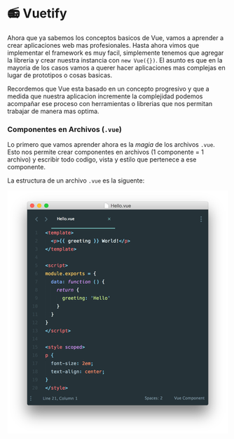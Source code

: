 # 📻 Vuetify

Ahora que ya sabemos los conceptos basicos de Vue, vamos a aprender a crear aplicaciones web mas profesionales. Hasta ahora vimos que implementar el framework es muy facil, simplemente tenemos que agregar la libreria y crear nuestra instancia con `new Vue({})`. El asunto es que en la mayoria de los casos vamos a querer hacer aplicaciones mas complejas en lugar de prototipos o cosas basicas.

Recordemos que Vue esta basado en un concepto progresivo y que a medida que nuestra aplicacion incremente la complejidad podemos acompañar ese proceso con herramientas o librerias que nos permitan trabajar de manera mas optima.


### Componentes en Archivos (`.vue`)

Lo primero que vamos aprender ahora es la *magia* de los archivos `.vue`. Esto nos permite crear componentes en archivos (1 componente = 1 archivo) y escribir todo codigo, vista y estilo que pertenece a ese componente.

La estructura de un archivo `.vue` es la siguente:

![vue-file](../img/sfc.png)
